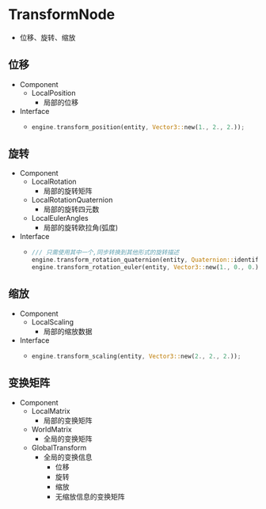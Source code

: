 # TransformNode

* 位移、旋转、缩放

## 位移

* Component
  * LocalPosition
    * 局部的位移
* Interface
  * ```rust
    engine.transform_position(entity, Vector3::new(1., 2., 2.));
    ```

## 旋转

* Component
  * LocalRotation
    * 局部的旋转矩阵
  * LocalRotationQuaternion
    * 局部的旋转四元数
  * LocalEulerAngles
    * 局部的旋转欧拉角(弧度)
* Interface
  * ```rust
    /// 只需使用其中一个,同步转换到其他形式的旋转描述
    engine.transform_rotation_quaternion(entity, Quaternion::identify());
    engine.transform_rotation_euler(entity, Vector3::new(1., 0., 0.));
    ```

## 缩放

* Component
  * LocalScaling
    * 局部的缩放数据
* Interface
  * ```rust
    engine.transform_scaling(entity, Vector3::new(2., 2., 2.));
    ```

## 变换矩阵

* Component
  * LocalMatrix
    * 局部的变换矩阵
  * WorldMatrix
    * 全局的变换矩阵
  * GlobalTransform
    * 全局的变换信息
      * 位移
      * 旋转
      * 缩放
      * 无缩放信息的变换矩阵

